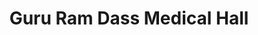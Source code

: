 ---
title: "Guru Ram Dass Medical Hall"
url: /jalandhar/guru-ram-dass-medical-hall/
shop: Sanitätshaus
---